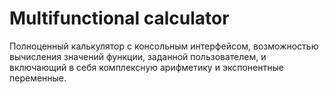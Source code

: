 # Multifunctional calculator
Полноценный калькулятор с консольным интерфейсом, возможностью вычисления значений функции, заданной пользователем, и включающий в себя комплексную арифметику и экспонентные переменные.
